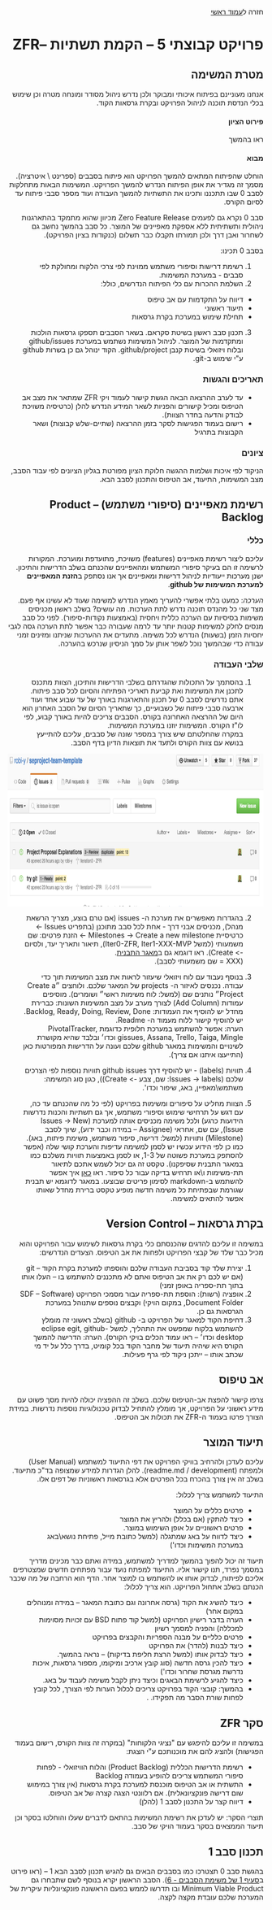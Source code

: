 <div dir="rtl">
<div>
</div>

חזרה ל[עמוד ראשי](../../..)

# פרויקט קבוצתי 5 – הקמת תשתיות –ZFR 

## מטרת המשימה
אנחנו מעוניינם בפיתוח איכותי ומבוקר ולכן נדרש ניהול מסודר ומונחה מטרה וכן שימוש בכלי הנדסת תוכנה לניהול הפרויקט ובקרת גרסאות הקוד. 

#### פירוט הציון
ראו בהמשך

#### מבוא
הוחלט שהפיתוח המתאים להמשך הפרויקט הוא פיתוח בסבבים  (ספרינט \ איטרציה).  מסמך זה מגדיר את אופן הפיתוח הנדרש להמשך הפרויקט. המשימות הבאות מתחלקות לסבב 0 שבו תתכננו ותכינו את התשתיות להמשך העבודה ועוד מספר סבבי פיתוח עד לסיום הקורס.

סבב 0 נקרא גם לפעמים Zero Feature Release מכיוון שהוא מתמקד בהתארגנות ניהולית ותשתיתית ללא אספקת מאפיינים של המוצר. כל סבב בהמשך נחשב גם לשחרור ואבן דרך ולכן תמורתו תקבלו כבר תשלום (כנקודות בציון הפרויקט).

בסבב 0 תכינו: 

1. רשימת דרישות וסיפורי משתמש ממוינת לפי צרכי הלקוח ומחולקת לפי סבבים - במערכת המשימות. 
2. השלמת ההכרות עם כלי הפיתוח הנדרשים, כולל:
  - דיווח על התקדמות עם אב טיפוס
  - תיעוד ראשוני
  - תחילת שימוש במערכת בקרת גרסאות

3. תכנון סבב ראשון בשיטת סקראם. בשאר הסבבים תספקו גרסאות הולכות ומתקדמות של המוצר. לניהול המשימות נשתמש במערכת github/issues ובלוח ויזואלי בשיטת קנבן github/project. הקוד ינוהל גם כן בשרות github ע"י שימוש ב-git.


### תאריכים והגשות

- עד לערב ההרצאה הבאה הגשת קישור לעמוד ויקי ZFR שמתאר את מצב אב הטיפוס ומכיל קישורים והפניות לשאר המידע הנדרש להלן (כרטיסיה משויכת לבודק והדעה בחדר הצוות).
- רישום בעמוד הפגישות לסקר בזמן ההרצאה (שתיים-שלש קבוצות) ושאר הקבוצות בתרגיל

### ציונים
הניקוד לפי איכות ושלמות ההגשה
חלוקת הציון מפורטת בגליון הציונים לפי עבוד הסבב, מצב המשימות, התיעוד, אב הטיפוס והתכנון לסבב הבא.


## רשימת מאפיינים (סיפורי משתמש) – Product Backlog

### כללי	
 עליכם ליצור רשימת מאפיינים (features) משויכת, מתועדפת ומוערכת. המקורות לרשימה זו הם בעיקר סיפורי המשתמש ומהאפיינים שהכנתם בשלב הדרישות והתיכון. ישנן מערכות ייעודיות לניהול דרישות ומאפיינים אך אנו נסתפק ב**הזנת המאפיינים למערכת המשימות של github**.

_הערכה_: כמעט בלתי אפשרי להעריך מאמץ הנדרש למשימה שעוד לא עשינו אף פעם. מצד שני כל מהנדס תוכנה נדרש לתת הערכות. מה עושים? בשלב ראשון מכניסים משימות בסיסיות עם הערכה כללית ויחסית (באמצעות נקודות-סיפור). לפני כל סבב מנסים לחלק למשימות קטנות יותר עד לרמה שעבורה כבר אפשר לתת הערכה גסה לגבי יחסיות הזמן (בשעות) הנדרש לכל משימה. מתעדים את ההערכות שניתנו ומזינים זמני עבודה כדי שבהמשך נוכל לשפר אותן על סמך הניסיון שנרכש בהערכה.

### שלבי העבודה

1. בהסתמך על התכולות שהגדרתם בשלבי הדרישות והתיכון, הצוות מתכנס לתכנן את המשימות ואת קביעת תאריכי הפתיחה והסיום לכל סבב פיתוח. אתם נדרשים לסבב 0 של תכנון והתארגנות באורך של עד שבוע אחד ועוד ארבעה סבבי פיתוח של כשבועיים, כך שתאריך הסיום של הסבב האחרון הוא היום של ההרצאה האחרונה בקורס. הסבבים צריכים להיות באורך קבוע, לפי לו"ז הקורס. המשימות יוזנו במערכת המשימות.<br/>
במקרה שהחלטתם שיש צורך במספר שונה של סבבים, עליכם להתייעץ בנושא עם צוות הקורס ולתעד את תוצאות הדיון בדף הסבב.
<img  align="middle" height="300" src="./github-issues.png" />


2. בהגדרות מאפשרים את מערכת ה- issues (אם טרם בוצע, מצריך הרשאת מנהל), מכניסים אבני דרך - אחת לכל סבב מתוכנן (בתפריט Issues -> כרטיסיית Milestones -> Create a new milestone -> הזנת פרטים: שם משמעותי (למשל Iter0-ZFR, Iter1-XXX-MVP), תיאור ותאריך יעד, ולסיום -> Create). ראו דוגמא גם ב[מאגר התבנית][repo-template].<br/>
(XXX = שם משמעותי לסבב).

3. בנוסף נעבוד עם לוח ויזואלי שיעזור לראות את מצב המשימות תוך כדי עבודה. נכנסים לאיזור ה- projects של המאגר שלכם. ולוחצים ״Create a Project״ נותנים שם (למשל: לוח משימות ראשי״ ושומרים). מוסיפים עמודות (Add Column) לצורך מערב על מצב המשימות השונות: כברירת מחדל יש להוסיף את העמודות: Backlog, Ready, Doing, Review, Done. 
<br/>יש להוסיף קישור ללוח מעמוד ה- Readme.
<br/>הערה: אפשר להשתמש במערכת חלופית כדוגמת PivotalTracker, gissues, Assana, Trello, Taiga, Mingle וכדו׳ ובלבד שהיא מקושרת לשינויים והמשימות במאגר github שלכם ועונה על הדרישות המפורטות כאן (התייעצו איתנו אם צריך).

4. תוויות (labels) - יש להוסיף דרך github issues תוויות נוספות לפי הצרכים שלכם (Issues -> labels: שם, צבע -> Create)), כגון סוג המשימה: משתמש\מאפיין, באג, שיפור וכדו'. 

5. הצוות מחליט על סיפורים ומשימות בפרויקט (לפי כל מה שהכנתם עד כה, עם דגש על תרחישי שימוש וסיפורי משתמש, אך גם תשתיות והכנות נדרשות הידועות כרגע) ולכל משימה מכניסים אותה למערכת (Issues -> New Issue), עם שם, אחראי (Assignee – במידה וכבר ידוע), שיוך לסבב (Milestone) ותוויות (למשל: דרישה, סיפור משתמש, משימת פיתוח, באג).<br/>
כמו כן לפי הידוע עכשיו יש לסמן למשימה עדיפות והערכת קושי שלה (אפשר להסתפק במערכת פשוטה של 1-3, או לסמן באמצעות תוויות משלכם כמו במאגר התבנית שסיפקנו). טקסט זה גם יכול לשמש אתכם לתיאור תת-משימות ו\או תרחיש בדיקה עבור כל סיפור. ראו [כאן][gfm-issues] איך אפשר להשתמש ב-markdown לסימון פריטים שבוצעו. במאגר לדוגמא יש תבנית שגורמת שבפתיחת כל משימה חדשה מופיע טקסט ברירת מחדל שאותו אפשר להתאים למשימה.


## בקרת גרסאות – Version Control
 במשימה זו עליכם להדגים שהכנסתם כלי בקרת גרסאות לשימוש עבור הפרויקט והוא מכיל כבר שלד של קבצי הפרויקט ולפחות את אב הטיפוס. 
הצעדים הנדרשים:

1. יצירת שלד קוד בסביבת העבודה שלכם והוספתו למערכת בקרת הקוד – git (אם יש לכם רק את אב הטיפוס ואתם לא מתכננים להשתמש בו – העלו אותו בתוך תת-ספריה באופן זמני)
2. אופציה (רשות): הוספת תת-ספריה עבור מסמכי הפרויקט (SDF – Software Document Folder, במקום הויקי) וקבצים נוספים שתנוהל במערכת הגרסאות גם כן.
3. דחיפת הקוד למאגר של הפרויקט ב- github (בשלב ראשוני זה מומלץ להשתמש בלקוח שמפשט את התהליך, למשל eclipse egit,  github-desktop וכדו׳ – ראו עמוד הכלים בויקי הקורס).
הערה: הדרישה להמשך הקורס היא שיהיה תיעוד של מחבר הקוד בכל קומיט, בדרך כלל על יד מי שכתב אותו – ייתכן ניקוד לפי גרף פעילות.

## אב טיפוס
צרפו קישור להפצת אב-הטיפוס שלכם. בשלב זה ההפציה יכולה להיות מסך פשוט עם מידע ראשוני על הפרויקט, אך מומלץ להתחיל לבדוק טכנולוגיות נוספות נדרשות. במידת הצורך פרטו בעמוד ה-ZFR את תכולות אב הטיפוס.

## תיעוד המוצר
 עליכם לעדכן ולהרחיב בוויקי הפרויקט את דפי התיעוד למשתמש (User Manual) ולמפתח (readme.md / development). 
להלן הגדרות למידע שמצופה בד"כ מתיעוד. בשלב זה אין צורך בהכרח בכל הפרטים אלא בגרסאות ראשוניות של דפים אלו.

התיעוד למשתמש צריך לכלול:

- פרטים כללים על המוצר
- כיצד להתקין (אם בכלל) ולהריץ את המוצר
- פרטים ראשוניים על אופן השימוש במוצר.
- כיצד לדווח על באג שמתגלה (למשל כתובת מייל, פתיחת נושא\באג במערכת המשימות וכדו')

תיעוד זה יכול להפוך בהמשך למדריך למשתמש, במידה ואתם כבר מכינים מדריך במסמך נפרד, תנו קישור אליו.
התיעוד למפתח נועד עבור מפתחים חדשים שמצטרפים אליכם לפיתוח, לבדוק אותו או להשתמש בו למוצר אחר. הדף הוא הרחבה של מה שכבר הכנתם בשלב אתחול הפרויקט.
הוא צריך לכלול:

- כיצד להשיג את הקוד (גרסה אחרונה וגם כתובת המאגר – במידה ומנוהלים במקום אחר)
- הערה בדבר רישיון הפרויקט (למשל קוד פתוח BSD עם זכויות מסוימות למכללה) והפניה למסמך רשיון
- פרטים כלליים על מבנה הספריות והקבצים בפרויקט
- כיצד לבנות (להדר) את הפרויקט
- כיצד לבדוק אותו (למשל הרצת חליפת בדיקות) – נראה בהמשך.
- כיצד להכין גרסה חדשה (סוג קובץ ארכיב ומיקומו, מספור גרסאות, איכות נדרשת מגרסת שחרור וכדו')
- כיצד להגיע לרשימת הבאגים וכיצד ניתן לקבל משימה לעבוד על באג.
- בהמשך: קובצי הקוד בפרויקט צריכים לכלול הערות לפי הצורך, לכל קובץ לפחות שורת הסבר מה תפקידו.
.
## סקר ZFR
במשימה זו עליכם להיפגש עם "נציגי הלקוחות" (במקרה זה צוות הקורס, רישום בעמוד הפגישות) ולהציג להם את מוכנותכם ע"י הצגת:

- רשימת הדרישות הכללית (Product Backlog) והלוח הוויזואלי - לפחות סיפורי המשתמש צריכים להופיע בעמודה Backlog
- התשתית או אב הטיפוס מוכנסת למערכת בקרת גרסאות (אין צורך במימוש שום דרישה פונקציונאלית). אם רלוונטי הצגה קצרה של אב הטיפוס.
- דיווח קצר על התכנון לסבב 1 (להלן)

תוצרי הסקר: יש לעדכן את רשימת המשימות בהתאם לדברים שעלו והוחלטו בסקר וכן תיעוד הממצאים בסקר בעמוד הויקי של סבב.

## תכנון סבב 1
בהגשת סבב 0 תצטרכו כמו בסבבים הבאים גם להגיש תכנון לסבב הבא 1 – (ראו פירוט ב[סעיף 1 של משימת הסבבים - 6][iteration1]). הסבב הראשון יקרא בנוסף לשם שתבחרו גם Minimum Viable Product ובו תדרשו לממש בפעם הראשונה פונקציונליות עיקרית של המערכת שלכם עובדת מקצה לקצה.


<!--links-->
[gfm-issues]: https://github.com/blog/1375-task-lists-in-gfm-issues-pulls-comments
[repo-template]: https://github.com/jce-il/project-template/issues
[iteration1]: https://github.com/jce-il/se-class-materials/blob/master/docs/proj6-iterations.md#1-תכנון-הסבב-הבא